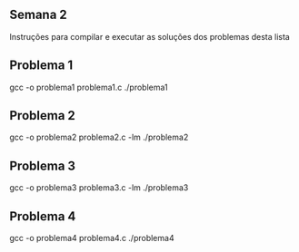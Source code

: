 ## Semana 2

Instruções para compilar e executar as soluções dos problemas desta lista

## Problema 1

gcc -o problema1 problema1.c
./problema1

## Problema 2
gcc -o problema2 problema2.c -lm
./problema2

## Problema 3
gcc -o problema3 problema3.c -lm
./problema3

## Problema 4
gcc -o problema4 problema4.c
./problema4